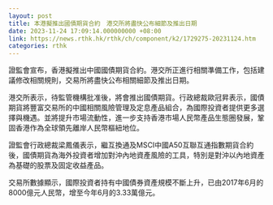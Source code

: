 ```yaml
---
layout: post
title: 本港擬推出國債期貨合約　港交所將盡快公布細節及推出日期
date: 2023-11-24 17:09:14.000000000 +08:00
link: https://news.rthk.hk/rthk/ch/component/k2/1729275-20231124.htm
categories: rthk
---
```


證監會宣布，香港擬推出中國國債期貨合約。港交所正進行相關準備工作，包括建議修改相關規則，交易所將盡快公布相關細節及推出日期。

港交所表示，待監管機構批准後，將會推出國債期貨。行政總裁歐冠昇表示，國債期貨將豐富交易所的中國相關風險管理及定息產品組合，為國際投資者提供更多選擇與機遇。並將提升市場流動性，進一步支持香港市場人民幣產品生態圈發展，鞏固香港作為全球領先離岸人民幣樞紐地位。

證監會行政總裁梁鳳儀表示，繼互換通及MSCI中國A50互聯互通指數期貨合約後，國債期貨為海外投資者增加對沖內地資產風險的工具，特別是對沖以內地資產為基礎的股票及固定收益產品。

交易所數據顯示，國際投資者持有中國債券資產規模不斷上升，已由2017年6月的8000億元人民幣，增至今年6月的3.33萬億元。
